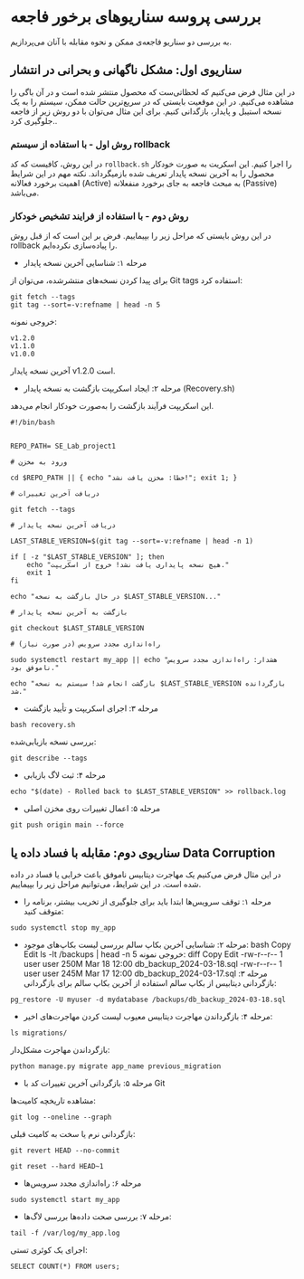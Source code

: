 # بررسی پروسه سناریوهای برخور فاجعه

به بررسی دو سناریو فاجعه‌ی ممکن و نحوه مقابله با آنان می‌پردازیم.

## سناریوی اول: مشکل ناگهانی و بحرانی در انتشار

در این مثال فرض می‌کنیم که لحظاتی‌ست که محصول منتشر شده است و در آن باگی را مشاهده می‌کنیم. در این موقعیت بایستی که در سریع‌ترین حالت ممکن، 
سیستم را به یک نسخه استیبل و پایدار، بازگدانی کنیم. برای این مثال می‌توان با دو روش زیر از فاجعه جلوگیری کرد..

### روش اول - با استفاده از سیستم rollback

در این روش، کافیست که کد `rollback.sh` را اجرا کنیم. این اسکریت به صورت خودکار محصول را به آخرین نسخه پایدار تعریف شده بازمیگرداند. نکته مهم در این شرایط اهمیت برخورد فعالانه (Active) به مبحث فاجعه به جای برخورد منفعلانه (Passive) می‌باشد.


###  روش دوم - با استفاده از فرایند تشخیص خودکار

در این روش بایستی که مراحل زیر را بپیماییم. فرض بر این است که از قبل روش rollback را پیاده‌سازی نکرده‌ایم.

- مرحله ۱: شناسایی آخرین نسخه پایدار 

برای پیدا کردن نسخه‌های منتشرشده، می‌توان از Git tags استفاده کرد:

```
git fetch --tags
git tag --sort=-v:refname | head -n 5
```

خروجی نمونه:

```
v1.2.0
v1.1.0
v1.0.0
```
آخرین نسخه پایدار v1.2.0 است.

- مرحله ۲: ایجاد اسکریپت بازگشت به نسخه پایدار (Recovery.sh) 

این اسکریپت فرآیند بازگشت را به‌صورت خودکار انجام می‌دهد.

```
#!/bin/bash


REPO_PATH= SE_Lab_project1

# ورود به مخزن

cd $REPO_PATH || { echo "خطا: مخزن یافت نشد!"; exit 1; }

# دریافت آخرین تغییرات

git fetch --tags

# دریافت آخرین نسخه پایدار

LAST_STABLE_VERSION=$(git tag --sort=-v:refname | head -n 1)

if [ -z "$LAST_STABLE_VERSION" ]; then
    echo "هیچ نسخه پایداری یافت نشد! خروج از اسکریپت."
    exit 1
fi

echo "در حال بازگشت به نسخه $LAST_STABLE_VERSION..."

# بازگشت به آخرین نسخه پایدار

git checkout $LAST_STABLE_VERSION

# راه‌اندازی مجدد سرویس (در صورت نیاز)

sudo systemctl restart my_app || echo "هشدار: راه‌اندازی مجدد سرویس ناموفق بود."

echo "بازگشت انجام شد! سیستم به نسخه $LAST_STABLE_VERSION بازگردانده شد."
```

- مرحله ۳: اجرای اسکریپت و تأیید بازگشت


```
bash recovery.sh
```

بررسی نسخه بازیابی‌شده:

```
git describe --tags
```

- مرحله ۴: ثبت لاگ بازیابی


```
echo "$(date) - Rolled back to $LAST_STABLE_VERSION" >> rollback.log
```

- مرحله ۵: اعمال تغییرات روی مخزن اصلی


```
git push origin main --force
```


## سناریوی دوم: مقابله با فساد داده یا Data Corruption

 در این مثال فرض می‌کنیم یک مهاجرت دیتابیس ناموفق باعث خرابی یا فساد در داده‌ شده است. در این شرایط، می‌توانیم مراحل زیر را بپیماییم.

- مرحله ۱: توقف سرویس‌ها
 ابتدا باید برای جلوگیری از تخریب بیشتر، برنامه را متوقف کنید:

```
sudo systemctl stop my_app
```

- مرحله ۲: شناسایی آخرین بکاپ سالم
بررسی لیست بکاپ‌های موجود:
bash
Copy
Edit
ls -lt /backups | head -n 5
خروجی نمونه:
diff
Copy
Edit
-rw-r--r--  1 user  user  250M Mar 18 12:00 db_backup_2024-03-18.sql
-rw-r--r--  1 user  user  245M Mar 17 12:00 db_backup_2024-03-17.sql
مرحله ۳: بازگردانی دیتابیس از بکاپ سالم
استفاده از آخرین بکاپ سالم برای بازگردانی:

```
pg_restore -U myuser -d mydatabase /backups/db_backup_2024-03-18.sql
```

- مرحله ۴: بازگرداندن مهاجرت دیتابیس معیوب
لیست کردن مهاجرت‌های اخیر:

```
ls migrations/
```

بازگرداندن مهاجرت مشکل‌دار:

```
python manage.py migrate app_name previous_migration
```

- مرحله ۵: بازگردانی آخرین تغییرات کد با Git

مشاهده تاریخچه کامیت‌ها:

```
git log --oneline --graph
```

بازگردانی نرم یا سخت به کامیت قبلی:

```
git revert HEAD --no-commit
```

```
git reset --hard HEAD~1
```

- مرحله ۶: راه‌اندازی مجدد سرویس‌ها

```
sudo systemctl start my_app
```

- مرحله ۷: بررسی صحت داده‌ها
بررسی لاگ‌ها:

```
tail -f /var/log/my_app.log
```

اجرای یک کوئری تستی:

```
SELECT COUNT(*) FROM users;
```
